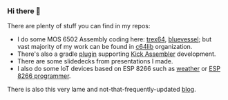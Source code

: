 ### Hi there 👋

There are plenty of stuff you can find in my repos:

* I do some MOS 6502 Assembly coding here: [trex64](https://github.com/maciejmalecki/trex64), [bluevessel](https://github.com/maciejmalecki/bluevessel); but vast majority of my work can be found in [c64lib](https://github.com/c64lib) organization.
* There's also a gradle [plugin](https://github.com/c64lib/gradle-retro-assembler-plugin) supporting [Kick Assembler](http://theweb.dk/KickAssembler) development.
* There are some slidedecks from presentations I made.
* I also do some IoT devices based on ESP 8266 such as [weather](https://github.com/maciejmalecki/weather) or [ESP 8266 programmer](https://github.com/maciejmalecki/esp8266-programmer).

There is also this very lame and not-that-frequently-updated [blog](https://maciejmalecki.github.io/blog/).

<!--
**maciejmalecki/maciejmalecki** is a ✨ _special_ ✨ repository because its `README.md` (this file) appears on your GitHub profile.

Here are some ideas to get you started:

- 🔭 I’m currently working on ...
- 🌱 I’m currently learning ...
- 👯 I’m looking to collaborate on ...
- 🤔 I’m looking for help with ...
- 💬 Ask me about ...
- 📫 How to reach me: ...
- 😄 Pronouns: ...
- ⚡ Fun fact: ...
-->
